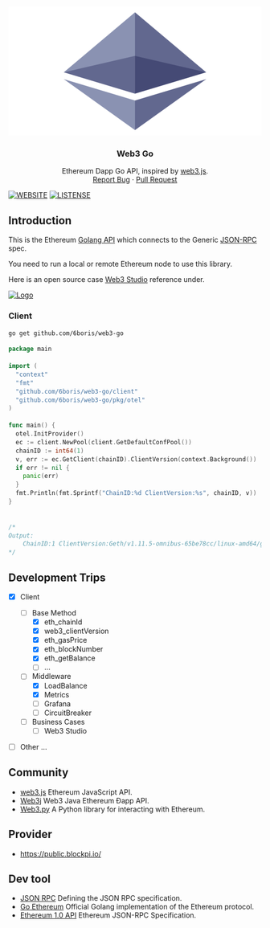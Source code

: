 <!-- PROJECT LOGO -->
<br />
<p align="center">
  <a href="https://github.com/6boris/web3-go" target="_blank">
    <img src="./assets/img/Ethereum-icon-purple.svg" alt="Logo" width="680" height="256">
  </a>

  <h3 align="center">Web3 Go</h3>

  <p align="center">
    Ethereum Dapp Go API, inspired by 
    <a href="https://github.com/ChainSafe/web3.js" target="_blank">web3.js</a>.
    <br />
    <a href="https://github.com/6boris/web3-go/issues" target="_blank">Report Bug</a>
    ·
    <a href="https://github.com/6boris/web3-go/pulls" target="_blank">Pull Request</a>
  </p>
</p>

[![WEBSITE](https://img.shields.io/badge/Web3-Go-brightgreen)](https://github.com/kylesliu/web3-go)
[![LISTENSE](https://img.shields.io/github/license/6boris/web3-go)](https://github.com/kylesliu/web3-go/blob/main/LICENSE)

## Introduction

This is the Ethereum [Golang API](https://github.com/kylesliu/web3-go) which connects to the Generic [JSON-RPC](https://github.com/ethereum/wiki/wiki/JSON-RPC) spec.

You need to run a local or remote Ethereum node to use this library.

Here is an open source case [Web3 Studio](https://web3-studio.leek.dev/d/demo/web3-studio) reference under.

<a href="https://web3-studio.leek.dev/d/demo/web3-studio" target="_blank">
  <img src="https://s.gin.sh/develop/web3/web3-studio-demo.png" alt="Logo">
</a>


### Client

```bash
go get github.com/6boris/web3-go
```
```go
package main

import (
  "context"
  "fmt"
  "github.com/6boris/web3-go/client"
  "github.com/6boris/web3-go/pkg/otel"
)

func main() { 
  otel.InitProvider()
  ec := client.NewPool(client.GetDefaultConfPool())
  chainID := int64(1)
  v, err := ec.GetClient(chainID).ClientVersion(context.Background())
  if err != nil {
    panic(err)
  }
  fmt.Println(fmt.Sprintf("ChainID:%d ClientVersion:%s", chainID, v))
}


/*
Output:
    ChainID:1 ClientVersion:Geth/v1.11.5-omnibus-65be78cc/linux-amd64/go1.19.7
*/
```

## Development Trips
- [X] Client
  - [ ] Base Method
    - [X] eth_chainId
    - [X] web3_clientVersion
    - [X] eth_gasPrice
    - [X] eth_blockNumber
    - [X] eth_getBalance
    - [ ] ...
  - [ ] Middleware
    - [X] LoadBalance
    - [X] Metrics
    - [ ] Grafana
    - [ ] CircuitBreaker
  - [ ] Business Cases
    - [ ] Web3 Studio
- [ ] Other ...



## Community

- [web3.js](https://github.com/ChainSafe/web3.js) Ethereum JavaScript API.
- [Web3j](https://github.com/web3j/web3j) Web3 Java Ethereum Ðapp API.
- [Web3.py](https://github.com/ethereum/web3.py) A Python library for interacting with Ethereum.

## Provider
- https://public.blockpi.io/


## Dev tool

- [JSON RPC](https://www.jsonrpc.org/specification) Defining the JSON RPC specification.
- [Go Ethereum](https://github.com/ethereum/go-ethereum) Official Golang implementation of the Ethereum protocol.
- [Ethereum 1.0 API](https://github.com/ethereum/eth1.0-apis) Ethereum JSON-RPC Specification.
